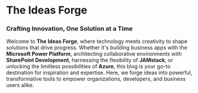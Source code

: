 # The Ideas Forge  
### Crafting Innovation, One Solution at a Time  

Welcome to **The Ideas Forge**, where technology meets creativity to shape solutions that drive progress. Whether it's building business apps with the **Microsoft Power Platform**, architecting collaborative environments with **SharePoint Development**, harnessing the flexibility of **JAMstack**, or unlocking the limitless possibilities of **Azure**, this blog is your go-to destination for inspiration and expertise. Here, we forge ideas into powerful, transformative tools to empower organizations, developers, and business users alike.
